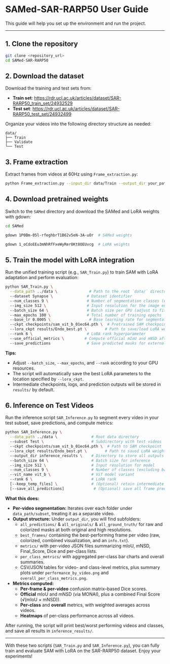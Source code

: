 
# SAMed-SAR-RARP50 User Guide

This guide will help you set up the environment and run the project.

---

## 1. Clone the repository

```bash
git clone <repository_url>
cd SAMed-SAR-RARP50
```

## 2. Download the dataset

Download the training and test sets from:

- **Train set**: https://rdr.ucl.ac.uk/articles/dataset/SAR-RARP50_train_set/24932529
- **Test set**: https://rdr.ucl.ac.uk/articles/dataset/SAR-RARP50_test_set/24932499

Organize your videos into the following directory structure as needed:

```
data/
├── Train
├── Validate
└── Test
```

## 3. Frame extraction

Extract frames from videos at 60Hz using `Frame_extraction.py`:

```bash
python Frame_extraction.py --input_dir data/Train --output_dir your_path
```

## 4. Download pretrained weights

Switch to the `SAMed` directory and download the SAMed and LoRA weights with gdown:

```bash
cd SAMed

gdown 1P0Bm-05l-rfeghbrT1B62v5eN-3A-uOr  # SAMed weights

gdown 1_oCdoEEu3mNhRfFxeWyRerOKt8OEUvcg  # LoRA weights
```

## 5. Train the model with LoRA integration

Run the unified training script (e.g., `SAR_Train.py`) to train SAM with LoRA adaptation and perform evaluation:

```bash
python SAR_Train.py \
  --data_path ../data \              # Path to the root `data/` directory
  --dataset Synapse \               # Dataset identifier
  --num_classes 9 \                 # Number of segmentation classes (exclude background)
  --img_size 512 \                  # Input resolution for the image encoder
  --batch_size 64 \                 # Batch size per GPU (adjust to fit your memory)
  --max_epochs 100 \                # Total number of training epochs
  --base_lr 0.0005 \                 # Base learning rate for segmentation network
  --ckpt checkpoints/sam_vit_b_01ec64.pth \  # Pretrained SAM checkpoint
  --lora_ckpt results/Endo_best.pt \        # Path to save/load LoRA weights
  --rank 6 \                        # LoRA rank hyperparameter
  --use_official_metrics \         # Compute official mIoU and mNSD after inference
  --save_predictions                # Save predicted masks for external evaluation
```

**Tips:**

- Adjust `--batch_size`, `--max_epochs`, and `--rank` according to your GPU resources.
- The script will automatically save the best LoRA parameters to the location specified by `--lora_ckpt`.
- Intermediate checkpoints, logs, and prediction outputs will be stored in `results/` by default.
## 6. Inference on Test Videos

Run the inference script `SAR_Inference.py` to segment every video in your test subset, save predictions, and compute metrics:

```bash
python SAR_Inference.py \
  --data_path ../data \               # Root data directory
  --subset Test \                     # Subdirectory with test videos
  --ckpt checkpoints/sam_vit_b_01ec64.pth \  # Path to SAM checkpoint
  --lora_ckpt results/Endo_best.pt \        # Path to saved LoRA weights
  --output_dir inference_results \    # Directory to store all outputs
  --batch_size 64 \                   # Batch size for inference
  --img_size 512 \                    # Input resolution for model
  --num_classes 9 \                   # Number of classes (excluding background)
  --vit_name vit_b \                  # ViT model variant
  --rank 6 \                          # LoRA rank
  [--keep_temp_files] \               # (Optional) retain intermediate temp files
  [--save_all_predictions]             # (Optional) save all frame predictions, not just best
```

**What this does:**

- **Per-video segmentation:** Iterates over each folder under `data_path/subset`, treating it as a separate video.  
- **Output structure:** Under `output_dir`, you will find subfolders:
  - `all_predictions/` & `all_originals/` & `all_ground_truth/` for raw and colorized masks at both original and high resolutions.  
  - `best_frames/` containing the best-performing frame per video (raw, colorized, combined visualization, and an `info.txt`).  
  - `metrics/` with per-video JSON files summarizing mIoU, mNSD, Final_Score, Dice and per-class lists.  
  - `per_class_metrics/` with aggregated per-class bar charts and overall summaries.  
  - CSV/JSON tables for video- and class-level metrics, plus summary plots under `performance_by_video.png` and `overall_per_class_metrics.png`.  
- **Metrics computed:**
  - **Per-frame & per-video** confusion matrix–based Dice scores.  
  - **Official** mIoU and mNSD (via MONAI), plus a combined Final Score (√(mIoU × mNSD)).  
  - **Per-class** and **overall** metrics, with weighted averages across videos.  
  - **Heatmaps** of per-class performance across all videos.

After running, the script will print best/worst performing videos and classes, and save all results in `inference_results/`.  

---

With these two scripts (`SAR_Train.py` and `SAR_Inference.py`), you can fully train and evaluate SAM with LoRA on the SAR-RARP50 dataset. Enjoy your experiments!

